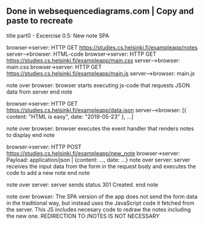 ## Done in websequencediagrams.com | Copy and paste to recreate

title part0 - Excercise 0.5: New note SPA

browser->server: HTTP GET https://studies.cs.helsinki.fi/exampleapp/notes
server-->browser: HTML-code
browser->server: HTTP GET https://studies.cs.helsinki.fi/exampleapp/main.css
server-->browser: main.css
browser->server: HTTP GET https://studies.cs.helsinki.fi/exampleapp/main.js
server-->browser: main.js

note over browser:
browser starts executing js-code
that requests JSON data from server
end note

browser->server: HTTP GET https://studies.cs.helsinki.fi/exampleapp/data.json
server-->browser: [{ content: "HTML is easy", date: "2019-05-23" }, ...]

note over browser:
browser executes the event handler
that renders notes to display
end note

browser->server: HTTP POST https://studies.cs.helsinki.fi/exampleapp/new_note
browser->server: Payload: application/json | {content: ..., date: ...}
note over server:
server receives the input data from the form
in the request body and executes the code to
add a new note
end note

note over server:
server sends status 301 Created.
end note

note over browser:
The SPA version of the app does not send the form
data in the traditional way, but instead uses the
JavaScript code it fetched from the server.
This JS includes necesary code to redraw the notes
including the new one.
REDIRECTION TO /NOTES IS NOT NECESSARY
